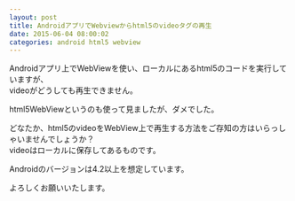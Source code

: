 ```yaml
---
layout: post
title: AndroidアプリでWebviewからhtml5のvideoタグの再生
date: 2015-06-04 08:00:02
categories: android html5 webview
---
```

<p>Androidアプリ上でWebViewを使い、ローカルにあるhtml5のコードを実行していますが、<br>
videoがどうしても再生できません。</p>

<p>html5WebViewというのも使って見ましたが、ダメでした。</p>

<p>どなたか、html5のvideoをWebView上で再生する方法をご存知の方はいらっしゃいませんでしょうか？<br>
videoはローカルに保存してあるものです。</p>

<p>Androidのバージョンは4.2以上を想定しています。</p>

<p>よろしくお願いいたします。</p>
